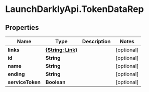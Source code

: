 # LaunchDarklyApi.TokenDataRep

## Properties

Name | Type | Description | Notes
------------ | ------------- | ------------- | -------------
**links** | [**{String: Link}**](Link.md) |  | [optional] 
**id** | **String** |  | [optional] 
**name** | **String** |  | [optional] 
**ending** | **String** |  | [optional] 
**serviceToken** | **Boolean** |  | [optional] 


